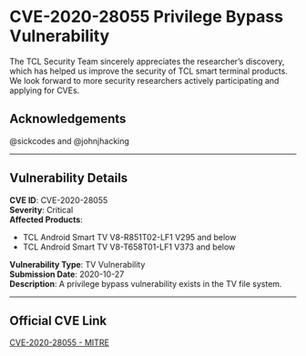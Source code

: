 # CVE-2020-28055 Privilege Bypass Vulnerability

The TCL Security Team sincerely appreciates the researcher’s discovery, which has helped us improve the security of TCL smart terminal products.  
We look forward to more security researchers actively participating and applying for CVEs.

**Acknowledgements**  
---  
@sickcodes and @johnjhacking

---

## Vulnerability Details

**CVE ID**: CVE-2020-28055  
**Severity**: Critical  
**Affected Products**:  
- TCL Android Smart TV V8-R851T02-LF1 V295 and below  
- TCL Android Smart TV V8-T658T01-LF1 V373 and below  

**Vulnerability Type**: TV Vulnerability  
**Submission Date**: 2020-10-27  
**Description**: A privilege bypass vulnerability exists in the TV file system.

---

## Official CVE Link

[CVE-2020-28055 - MITRE](https://cve.mitre.org/cgi-bin/cvename.cgi?name=CVE-2020-28055)
